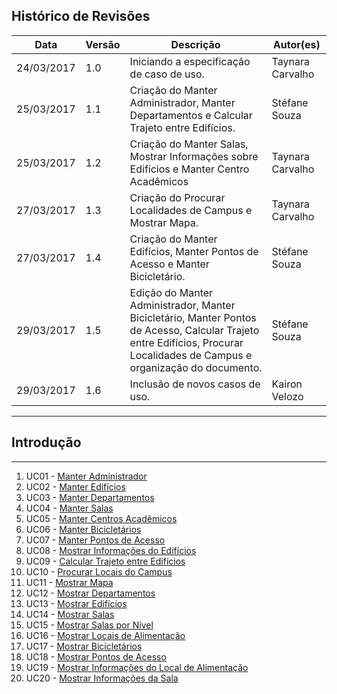 ## Histórico de Revisões

| Data       | Versão | Descrição                                                                                                                                                                  | Autor(es)        |
|------------|--------|----------------------------------------------------------------------------------------------------------------------------------------------------------------------------|------------------|
| 24/03/2017 | 1.0    | Iniciando a especificação de caso de uso.                                                                                                                                  | Taynara Carvalho |
| 25/03/2017 | 1.1    | Criação do Manter Administrador, Manter Departamentos e Calcular Trajeto entre Edifícios.                                                                                  | Stéfane Souza    |
| 25/03/2017 | 1.2    | Criação do Manter Salas, Mostrar Informações sobre Edifícios e Manter Centro Acadêmicos                                                                                    | Taynara Carvalho |
| 27/03/2017 | 1.3    | Criação do Procurar Localidades de Campus e Mostrar Mapa.                                                                                                                  | Taynara Carvalho |
| 27/03/2017 | 1.4    | Criação do Manter Edifícios, Manter Pontos de Acesso e Manter Bicicletário.                                                                                                | Stéfane Souza    |
| 29/03/2017 | 1.5    | Edição do Manter Administrador, Manter Bicicletário, Manter Pontos de Acesso, Calcular Trajeto entre Edifícios, Procurar Localidades de Campus e organização do documento. | Stéfane Souza    |
| 29/03/2017 | 1.6    | Inclusão de novos casos de uso.                                                                                                                                            | Kairon Velozo    |


***

## Introdução

***
1. UC01 - [Manter Administrador](https://github.com/fga-gpp-mds/2017.1-LocalizacaoDarcy/wiki/UC01---Manter-Administrador)
2. UC02 - [Manter Edifícios](https://github.com/fga-gpp-mds/2017.1-LocalizacaoDarcy/wiki/UC02---Manter-Edif%C3%ADcios)
3. UC03 - [Manter Departamentos](https://github.com/fga-gpp-mds/2017.1-LocalizacaoDarcy/wiki/UC03-Manter-Departamentos)
4. UC04 - [Manter Salas](https://github.com/fga-gpp-mds/2017.1-LocalizacaoDarcy/wiki/UC04-Manter-Salas)
5. UC05 - [Manter Centros Acadêmicos](https://github.com/fga-gpp-mds/2017.1-LocalizacaoDarcy/wiki/UC05-Manter-Centros-Acad%C3%AAmicos)
6. UC06 - [Manter Bicicletários](https://github.com/fga-gpp-mds/2017.1-LocalizacaoDarcy/wiki/UC06-Manter-Biciclet%C3%A1rios)
7. UC07 - [Manter Pontos de Acesso](#)
8. UC08 - [Mostrar Informações do Edifícios](#)
9. UC09 - [Calcular Trajeto entre Edifícios](#)
10. UC10 - [Procurar Locais do Campus](#)
11. UC11 - [Mostrar Mapa](#)
12. UC12 - [Mostrar Departamentos](#)
13. UC13 - [Mostrar Edifícios](#)
14. UC14 - [Mostrar Salas](#)
15. UC15 - [Mostrar Salas por Nível](#)
16. UC16 - [Mostrar Locais de Alimentação](#)
17. UC17 - [Mostrar Bicicletários](#)
18. UC18 - [Mostrar Pontos de Acesso](#)
19. UC19 - [Mostrar Informações do Local de Alimentação](#)
20. UC20 - [Mostrar Informações da Sala](#)
